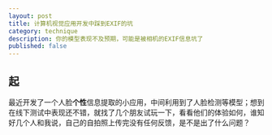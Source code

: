 ```yaml
---
layout: post
title: 计算机视觉应用开发中踩到EXIF的坑
category: technique
description: 你的模型表现不及预期，可能是被相机的EXIF信息坑了
published: false
---
```


## 起

最近开发了一个人脸**个性**信息提取的小应用，中间利用到了人脸检测等模型；想到在线下测试中表现还不错，就找了几个朋友试玩一下，看看他们的体验如何，谁知好几个人和我说，自己的自拍照上传完没有任何反馈，是不是出了什么问题？





